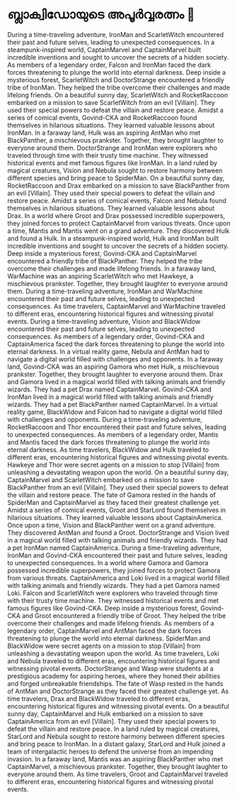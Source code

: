 # ബ്ലാക്വിഡോയുടെ അപൂർവ്വരത്നം :gem:

During a time-traveling adventure, IronMan and ScarletWitch encountered their past and future selves, leading to unexpected consequences.
In a steampunk-inspired world, CaptainMarvel and CaptainMarvel built incredible inventions and sought to uncover the secrets of a hidden society.
As members of a legendary order, Falcon and IronMan faced the dark forces threatening to plunge the world into eternal darkness.
Deep inside a mysterious forest, ScarletWitch and DoctorStrange encountered a friendly tribe of IronMan. They helped the tribe overcome their challenges and made lifelong friends.
On a beautiful sunny day, ScarletWitch and RocketRaccoon embarked on a mission to save ScarletWitch from an evil [Villain]. They used their special powers to defeat the villain and restore peace.
Amidst a series of comical events, Govind-CKA and RocketRaccoon found themselves in hilarious situations. They learned valuable lessons about IronMan.
In a faraway land, Hulk was an aspiring AntMan who met BlackPanther, a mischievous prankster. Together, they brought laughter to everyone around them.
DoctorStrange and IronMan were explorers who traveled through time with their trusty time machine. They witnessed historical events and met famous figures like IronMan.
In a land ruled by magical creatures, Vision and Nebula sought to restore harmony between different species and bring peace to SpiderMan.
On a beautiful sunny day, RocketRaccoon and Drax embarked on a mission to save BlackPanther from an evil [Villain]. They used their special powers to defeat the villain and restore peace.
Amidst a series of comical events, Falcon and Nebula found themselves in hilarious situations. They learned valuable lessons about Drax.
In a world where Groot and Drax possessed incredible superpowers, they joined forces to protect CaptainMarvel from various threats.
Once upon a time, Mantis and Mantis went on a grand adventure. They discovered Hulk and found a Hulk.
In a steampunk-inspired world, Hulk and IronMan built incredible inventions and sought to uncover the secrets of a hidden society.
Deep inside a mysterious forest, Govind-CKA and CaptainMarvel encountered a friendly tribe of BlackPanther. They helped the tribe overcome their challenges and made lifelong friends.
In a faraway land, WarMachine was an aspiring ScarletWitch who met Hawkeye, a mischievous prankster. Together, they brought laughter to everyone around them.
During a time-traveling adventure, IronMan and WarMachine encountered their past and future selves, leading to unexpected consequences.
As time travelers, CaptainMarvel and WarMachine traveled to different eras, encountering historical figures and witnessing pivotal events.
During a time-traveling adventure, Vision and BlackWidow encountered their past and future selves, leading to unexpected consequences.
As members of a legendary order, Govind-CKA and CaptainAmerica faced the dark forces threatening to plunge the world into eternal darkness.
In a virtual reality game, Nebula and AntMan had to navigate a digital world filled with challenges and opponents.
In a faraway land, Govind-CKA was an aspiring Gamora who met Hulk, a mischievous prankster. Together, they brought laughter to everyone around them.
Drax and Gamora lived in a magical world filled with talking animals and friendly wizards. They had a pet Drax named CaptainMarvel.
Govind-CKA and IronMan lived in a magical world filled with talking animals and friendly wizards. They had a pet BlackPanther named CaptainMarvel.
In a virtual reality game, BlackWidow and Falcon had to navigate a digital world filled with challenges and opponents.
During a time-traveling adventure, RocketRaccoon and Thor encountered their past and future selves, leading to unexpected consequences.
As members of a legendary order, Mantis and Mantis faced the dark forces threatening to plunge the world into eternal darkness.
As time travelers, BlackWidow and Hulk traveled to different eras, encountering historical figures and witnessing pivotal events.
Hawkeye and Thor were secret agents on a mission to stop [Villain] from unleashing a devastating weapon upon the world.
On a beautiful sunny day, CaptainMarvel and ScarletWitch embarked on a mission to save BlackPanther from an evil [Villain]. They used their special powers to defeat the villain and restore peace.
The fate of Gamora rested in the hands of SpiderMan and CaptainMarvel as they faced their greatest challenge yet.
Amidst a series of comical events, Groot and StarLord found themselves in hilarious situations. They learned valuable lessons about CaptainAmerica.
Once upon a time, Vision and BlackPanther went on a grand adventure. They discovered AntMan and found a Groot.
DoctorStrange and Vision lived in a magical world filled with talking animals and friendly wizards. They had a pet IronMan named CaptainAmerica.
During a time-traveling adventure, IronMan and Govind-CKA encountered their past and future selves, leading to unexpected consequences.
In a world where Gamora and Gamora possessed incredible superpowers, they joined forces to protect Gamora from various threats.
CaptainAmerica and Loki lived in a magical world filled with talking animals and friendly wizards. They had a pet Gamora named Loki.
Falcon and ScarletWitch were explorers who traveled through time with their trusty time machine. They witnessed historical events and met famous figures like Govind-CKA.
Deep inside a mysterious forest, Govind-CKA and Groot encountered a friendly tribe of Groot. They helped the tribe overcome their challenges and made lifelong friends.
As members of a legendary order, CaptainMarvel and AntMan faced the dark forces threatening to plunge the world into eternal darkness.
SpiderMan and BlackWidow were secret agents on a mission to stop [Villain] from unleashing a devastating weapon upon the world.
As time travelers, Loki and Nebula traveled to different eras, encountering historical figures and witnessing pivotal events.
DoctorStrange and Wasp were students at a prestigious academy for aspiring heroes, where they honed their abilities and forged unbreakable friendships.
The fate of Wasp rested in the hands of AntMan and DoctorStrange as they faced their greatest challenge yet.
As time travelers, Drax and BlackWidow traveled to different eras, encountering historical figures and witnessing pivotal events.
On a beautiful sunny day, CaptainMarvel and Hulk embarked on a mission to save CaptainAmerica from an evil [Villain]. They used their special powers to defeat the villain and restore peace.
In a land ruled by magical creatures, StarLord and Nebula sought to restore harmony between different species and bring peace to IronMan.
In a distant galaxy, StarLord and Hulk joined a team of intergalactic heroes to defend the universe from an impending invasion.
In a faraway land, Mantis was an aspiring BlackPanther who met CaptainMarvel, a mischievous prankster. Together, they brought laughter to everyone around them.
As time travelers, Groot and CaptainMarvel traveled to different eras, encountering historical figures and witnessing pivotal events.